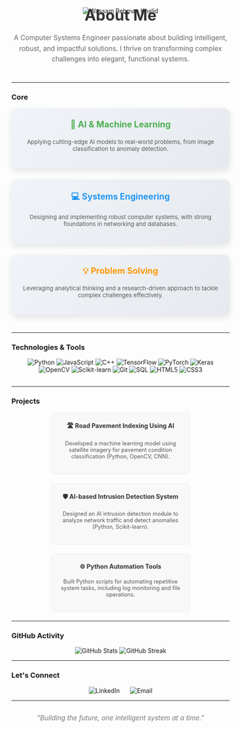 <div align="center">
  <img src="https://capsule-render.vercel.app/api?type=waving&color=gradient&height=150&section=header&text=Wassam%20Rehman%20Khalid&fontSize=50&animation=fadeIn" alt="Wassam Rehman Khalid" />
</div>

<h1 align="center" style="font-size: 2.5em; color: #333; margin-top: -20px; margin-bottom: 20px;">
 About Me
</h1>

<p align="center" style="font-size: 1.1em; color: #666; max-width: 750px; margin: 0 auto 40px; line-height: 1.6;">
  A Computer Systems Engineer passionate about building intelligent, robust, and impactful solutions. I thrive on transforming complex challenges into elegant, functional systems.
</p>

---

### Core 

<div style="display: flex; flex-wrap: wrap; justify-content: center; gap: 25px; margin-bottom: 40px;">

  <div style="flex: 1 1 280px; padding: 25px; border-radius: 12px; background: linear-gradient(135deg, #f0f4f8, #e6e9ee); box-shadow: 0 6px 15px rgba(0,0,0,0.1); text-align: center;">
    <h3 style="margin-top: 0; color: #4CAF50; font-size: 1.4em;">🧠 AI & Machine Learning</h3>
    <p style="font-size: 0.95em; color: #555;">
      Applying cutting-edge AI models to real-world problems, from image classification to anomaly detection.
    </p>
  </div>

  <div style="flex: 1 1 280px; padding: 25px; border-radius: 12px; background: linear-gradient(135deg, #f0f4f8, #e6e9ee); box-shadow: 0 6px 15px rgba(0,0,0,0.1); text-align: center;">
    <h3 style="margin-top: 0; color: #2196F3; font-size: 1.4em;">💻 Systems Engineering</h3>
    <p style="font-size: 0.95em; color: #555;">
      Designing and implementing robust computer systems, with strong foundations in networking and databases.
    </p>
  </div>

  <div style="flex: 1 1 280px; padding: 25px; border-radius: 12px; background: linear-gradient(135deg, #f0f4f8, #e6e9ee); box-shadow: 0 6px 15px rgba(0,0,0,0.1); text-align: center;">
    <h3 style="margin-top: 0; color: #FF9800; font-size: 1.4em;">💡 Problem Solving</h3>
    <p style="font-size: 0.95em; color: #555;">
      Leveraging analytical thinking and a research-driven approach to tackle complex challenges effectively.
    </p>
  </div>

</div>

---

### Technologies & Tools

<p align="center" style="margin-bottom: 30px;">
  <img src="https://img.shields.io/badge/Python-3776AB?style=flat&logo=python&logoColor=white" alt="Python" />
  <img src="https://img.shields.io/badge/JavaScript-F7DF1E?style=flat&logo=javascript&logoColor=black" alt="JavaScript" />
  <img src="https://img.shields.io/badge/C%2B%2B-00599C?style=flat&logo=c%2B%2B&logoColor=white" alt="C++" />
  <img src="https://img.shields.io/badge/TensorFlow-FF6F00?style=flat&logo=tensorflow&logoColor=white" alt="TensorFlow" />
  <img src="https://img.shields.io/badge/PyTorch-EE4C2C?style=flat&logo=pytorch&logoColor=white" alt="PyTorch" />
  <img src="https://img.shields.io/badge/Keras-D00000?style=flat&logo=keras&logoColor=white" alt="Keras" />
  <img src="https://img.shields.io/badge/OpenCV-5C3EE8?style=flat&logo=opencv&logoColor=white" alt="OpenCV" />
  <img src="https://img.shields.io/badge/Scikit--learn-F7931E?style=flat&logo=scikit-learn&logoColor=white" alt="Scikit-learn" />
  <img src="https://img.shields.io/badge/Git-F05032?style=flat&logo=git&logoColor=white" alt="Git" />
  <img src="https://img.shields.io/badge/SQL-4479A1?style=flat&logo=postgresql&logoColor=white" alt="SQL" />
  <img src="https://img.shields.io/badge/HTML5-E34F26?style=flat&logo=html5&logoColor=white" alt="HTML5" />
  <img src="https://img.shields.io/badge/CSS3-1572B6?style=flat&logo=css3&logoColor=white" alt="CSS3" />
</p>

---

### Projects

<div style="display: flex; flex-wrap: wrap; justify-content: center; gap: 20px; margin-bottom: 20px;">
  <div style="width: 30%; min-width: 280px; padding: 20px; border-radius: 8px; background-color: #f8f8f8; text-align: center; border: 1px solid #eee;">
    <h4 style="margin-top: 0; color: #333;">🛣️ Road Pavement Indexing Using AI</h4>
    <p style="font-size: 0.9em; color: #555;">Developed a machine learning model using satellite imagery for pavement condition classification (Python, OpenCV, CNN).</p>
  </div>
  <div style="width: 30%; min-width: 280px; padding: 20px; border-radius: 8px; background-color: #f8f8f8; text-align: center; border: 1px solid #eee;">
    <h4 style="margin-top: 0; color: #333;">🛡️ AI-based Intrusion Detection System</h4>
    <p style="font-size: 0.9em; color: #555;">Designed an AI intrusion detection module to analyze network traffic and detect anomalies (Python, Scikit-learn).</p>
  </div>
  <div style="width: 30%; min-width: 280px; padding: 20px; border-radius: 8px; background-color: #f8f8f8; text-align: center; border: 1px solid #eee;">
    <h4 style="margin-top: 0; color: #333;">⚙️ Python Automation Tools</h4>
    <p style="font-size: 0.9em; color: #555;">Built Python scripts for automating repetitive system tasks, including log monitoring and file operations.</p>
  </div>
</div>

---

### GitHub Activity

<p align="center">
  <img src="https://github-readme-stats.vercel.app/api?username=wasamrehman&show_icons=true&theme=default&hide_border=true&bg_color=f9f9f9&text_color=333&title_color=4CAF50" alt="GitHub Stats" />
  <img src="https://github-readme-streak-stats.herokuapp.com/?user=wasamrehman&theme=default&hide_border=true&background=f9f9f9" alt="GitHub Streak" />
</p>

---

### Let's Connect

<p align="center">
  <a href="https://www.linkedin.com/in/wassam-rehman-khalid-b9a3b62b1/" target="_blank" style="text-decoration: none; margin: 0 10px;">
    <img src="https://img.shields.io/badge/LinkedIn-0A66C2?style=for-the-badge&logo=linkedin&logoColor=white" alt="LinkedIn" />
  </a>
  <a href="mailto:wassamrehman@gmail.com" style="text-decoration: none; margin: 0 10px;">
    <img src="https://img.shields.io/badge/Email-D14836?style=for-the-badge&logo=gmail&logoColor=white" alt="Email" />
  </a>
</p>

---

<p align="center" style="font-size: 1.1em; color: #777; margin-top: 30px;">
  <i>"Building the future, one intelligent system at a time."</i>
</p>
